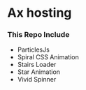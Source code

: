 # Ax hosting 

### This Repo Include 

- ParticlesJs 
- Spiral CSS Animation
- Stairs Loader 
- Star Animation
- Vivid Spinner
